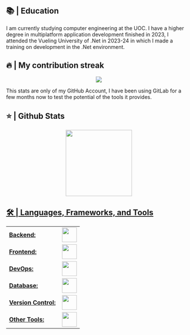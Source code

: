 <h2>📚 | Education</h2>
<p>
    I am currently studying computer engineering at the UOC.
    I have a higher degree in multiplatform application development finished in 2023, I attended the Vueling University of .Net in 2023-24 in which I made a training on development in the .Net environment.
</p>
<h2>🔥 | My contribution streak</h2>
<p align="center">
  <a href="https://github.com/DenverCoder1/github-readme-streak-stats">
    <img src="https://github-readme-streak-stats.herokuapp.com/?user=itsivanpsk#version3"/>
  </a>
</p>
<p>This stats are only of my GitHub Account, I have been using <a src="https://gitlab.com/itsivanpsk">GitLab</a> for a few months now to test the potential of the tools it provides.</p>

<h2>⭐ | Github Stats </h2>
<div align="center">
<a href="https://github.com/itsivanpsk">
<img height="180em" src="https://github-readme-stats.vercel.app/api?username=itsivanpsk&show_icons=true&theme=default&include_all_commits=true&count_private=true"/>
</div>

<h2>🛠️ | Languages, Frameworks, and Tools </h2>
<table>
    <tr>
        <td style="font-weight: bold; padding-right: 10px; vertical-align: center; border: none;">Backend:</td>
        <td><img height="40" src="https://skillicons.dev/icons?i=nodejs,python,java,cs,net"/></td>
    </tr>
    <tr>
        <td style="font-weight: bold; padding-right: 10px; vertical-align: center;">Frontend:</td>
        <td><img height="40" src="https://skillicons.dev/icons?i=bootstrap,html,css,js"/></td>
    </tr>
    <tr>
        <td style="font-weight: bold; padding-right: 10px; vertical-align: center; border: none;">DevOps:</td>
        <td><img height="40" src="https://skillicons.dev/icons?i=docker,githubactions,azure"/></td>
    </tr>
    <tr>
        <td style="font-weight: bold; padding-right: 10px; vertical-align: center; border: none;">Database:</td>
        <td><img height="40" src="https://skillicons.dev/icons?i=mysql,firebase,mongodb,redis"/></td>
    </tr>
    <tr>
        <td style="font-weight: bold; padding-right: 10px; vertical-align: center; border: none;">Version Control:</td>
        <td><img height="40" src="https://skillicons.dev/icons?i=github,gitlab"/></td>
    </tr>
    <tr>
        <td style="font-weight: bold; padding-right: 10px; vertical-align: center; border: none;">Other Tools:</td>
        <td><img height="40" src="https://skillicons.dev/icons?i=rabbitmq"/></td>
    </tr>
</table>
<br>

